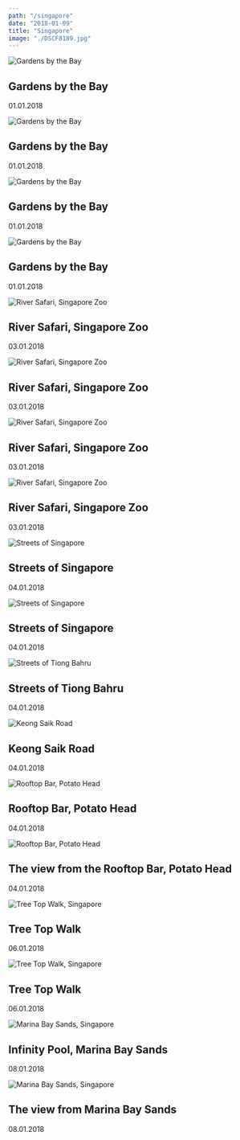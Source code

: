 ```yaml
---
path: "/singapore"
date: "2018-01-09"
title: "Singapore"
image: "./DSCF8189.jpg"
---
```


![Gardens by the Bay](./DSCF7563.jpg)
## Gardens by the Bay
<span class="date">01.01.2018</span>

![Gardens by the Bay](./DSCF7561.jpg)
## Gardens by the Bay
<span class="date">01.01.2018</span>

![Gardens by the Bay](./DSCF7534.jpg)
## Gardens by the Bay
<span class="date">01.01.2018</span>

![Gardens by the Bay](./DSCF7510.jpg)
## Gardens by the Bay
<span class="date">01.01.2018</span>

![River Safari, Singapore Zoo](./DSCF7696.jpg)
## River Safari, Singapore Zoo
<span class="date">03.01.2018</span>

![River Safari, Singapore Zoo](./DSCF7844.jpg)
## River Safari, Singapore Zoo
<span class="date">03.01.2018</span>

![River Safari, Singapore Zoo](./DSCF7793.jpg)
## River Safari, Singapore Zoo
<span class="date">03.01.2018</span>

![River Safari, Singapore Zoo](./DSCF7826.jpg)
## River Safari, Singapore Zoo
<span class="date">03.01.2018</span>

![Streets of Singapore](./DSCF8186.jpg)
## Streets of Singapore
<span class="date">04.01.2018</span>

![Streets of Singapore](./DSCF8178.jpg)
## Streets of Singapore
<span class="date">04.01.2018</span>

![Streets of Tiong Bahru](./DSCF8189.jpg)
## Streets of Tiong Bahru
<span class="date">04.01.2018</span>

![Keong Saik Road](./DSCF8204.jpg)
## Keong Saik Road
<span class="date">04.01.2018</span>

![Rooftop Bar, Potato Head](./DSCF8225.jpg)
## Rooftop Bar, Potato Head
<span class="date">04.01.2018</span>

![Rooftop Bar, Potato Head](./DSCF8218.jpg)
## The view from the Rooftop Bar, Potato Head
<span class="date">04.01.2018</span>

![Tree Top Walk, Singapore](./DSCF8255.jpg)
## Tree Top Walk
<span class="date">06.01.2018</span>

![Tree Top Walk, Singapore](./DSCF8239.jpg)
## Tree Top Walk
<span class="date">06.01.2018</span>

![Marina Bay Sands, Singapore](./DSCF8370.jpg)
## Infinity Pool, Marina Bay Sands
<span class="date">08.01.2018</span>

![Marina Bay Sands, Singapore](./DSCF8298.jpg)
## The view from Marina Bay Sands
<span class="date">08.01.2018</span>



